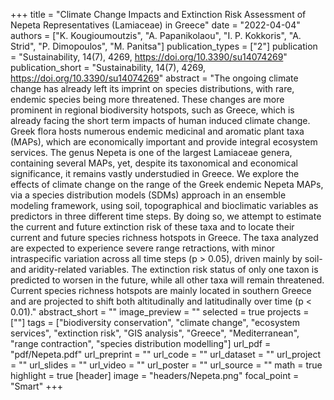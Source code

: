 +++
title = "Climate Change Impacts and Extinction Risk Assessment of Nepeta Representatives (Lamiaceae) in Greece"
date = "2022-04-04"
authors = ["K. Kougioumoutzis", "A. Papanikolaou",  "I. P. Kokkoris", "A. Strid", "P. Dimopoulos", "M. Panitsa"]
publication_types = ["2"]
publication = "Sustainability, 14(7), 4269, https://doi.org/10.3390/su14074269"
publication_short = "Sustainability, 14(7), 4269, https://doi.org/10.3390/su14074269"
abstract = "The ongoing climate change has already left its imprint on species distributions, with rare, endemic species being more threatened. These changes are more prominent in regional biodiversity hotspots, such as Greece, which is already facing the short term impacts of human induced climate change. Greek flora hosts numerous endemic medicinal and aromatic plant taxa (MAPs), which are economically important and provide integral ecosystem services. The genus Nepeta is one of the largest Lamiaceae genera, containing several MAPs, yet, despite its taxonomical and economical significance, it remains vastly understudied in Greece. We explore the effects of climate change on the range of the Greek endemic Nepeta MAPs, via a species distribution models (SDMs) approach in an ensemble modeling framework, using soil, topographical and bioclimatic variables as predictors in three different time steps. By doing so, we attempt to estimate the current and future extinction risk of these taxa and to locate their current and future species richness hotspots in Greece. The taxa analyzed are expected to experience severe range retractions, with minor intraspecific variation across all time steps (p > 0.05), driven mainly by soil- and aridity-related variables. The extinction risk status of only one taxon is predicted to worsen in the future, while all other taxa will remain threatened. Current species richness hotspots are mainly located in southern Greece and are projected to shift both altitudinally and latitudinally over time (p < 0.01)."
abstract_short = ""
image_preview = ""
selected = true
projects = [""]
tags = ["biodiversity conservation", "climate change", "ecosystem services", "extinction risk", "GIS analysis", "Greece", "Mediterranean", "range contraction", "species distribution modelling"]
url_pdf = "pdf/Nepeta.pdf"
url_preprint = ""
url_code = ""
url_dataset = ""
url_project = ""
url_slides = ""
url_video = ""
url_poster = ""
url_source = ""
math = true
highlight = true
[header]
image = "headers/Nepeta.png"
focal_point = "Smart"
+++
